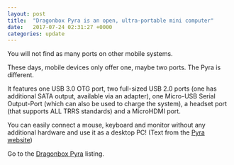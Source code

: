 ```yaml
---
layout: post
title:  "Dragonbox Pyra is an open, ultra-portable mini computer"
date:   2017-07-24 02:31:27 +0000
categories: update
---
```


You will not find as many ports on other mobile systems.

These days, mobile devices only offer one, maybe two ports.
The Pyra is different.

It features one USB 3.0 OTG port, two full-sized USB 2.0 ports
(one has additional SATA output, available via an adapter),
one Micro-USB Serial Output-Port (which can also be used to
charge the system), a headset port (that supports ALL TRRS
standards) and a MicroHDMI port.

You can easily connect a mouse, keyboard and monitor without
any additional hardware and use it as a desktop PC! 
(Text from the
<a href="https://pyra-handheld.com/boards/pages/pyra/">Pyra website</a>)

Go to the <a href="/products/#Dragonboxr Pyra">Dragonbox Pyra</a> listing.

